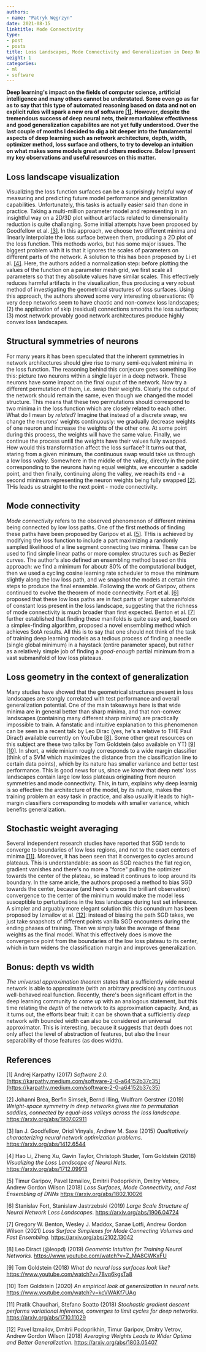```yaml
---
authors:
- name: "Patryk Węgrzyn"
date: 2021-08-15
linktitle: Mode Connectivity
type:
- post 
- posts
title: Loss Landscapes, Mode Connectivity and Generalization in Deep Neural Nets
weight: 1
categories:
- ml
- software
---
```


**Deep learning's impact on the fields of computer science, artificial intelligence and many others cannot be understated. Some even go as far as to say that this type of automated reasoning based on data and not on explicit rules will spark a new era of software [[1]](#1). However, despite the tremendous success of deep neural nets, their remarkablew effectivness and good generalization capabilites are not yet fully understood. Over the last couple of months I decided to dig a bit deeper into the fundamental aspects of deep learning such as network architecture, depth, width, optimizer method, loss surface and others, to try to develop an intuition on what makes some models great and others mediocre. Below I present my key observations and useful resources on this matter.**

Loss landscape visualization
--------
Visualizing the loss function surfaces can be a surprisingly helpful way of measuring and predicting future model performance and generalization capabilities. Unfortunately, this tasks is actually easier said than done in practice. Taking a multi-million parameter model and representing in an insightful way on a 2D/3D plot without artifacts related to dimensionality reduction is quite challanging. Some initial attempts have been proposed by Goodfellow et al. [[3]](#3). In this approach, we choose two different minima and linearly interpolate the loss surface between them, producing a 2D plot of the loss function. This methods works, but has some major issues. The biggest problem with it is that it ignores the scales of parameters on different parts of the network. A solution to this has been proposed by Li et al. [[4]](#4). Here, the authors added a normalization step: before plotting the values of the function on a parameter mesh grid, we first scale all parameters so that they absolute values have similar scales. This effectively reduces harmful artifacts in the visualization, thus producing a very robust method of investigating the geometrical structures of loss surfaces. Using this approach, the authors showed some very interesting observations: (1) very deep networks seem to have chaotic and non-convex loss landscapes; (2) the application of skip (residual) connections smooths the loss surfaces; (3) most network provably good network architectures produce highly convex loss landscapes.

Structural symmetries of neurons
--------
For many years it has been speculated that the inherent symmetries in network architectures should give rise to many semi-equivalent minima in the loss function. The reasoning behind this conjecure goes something like this: picture two neurons within a single layer in a deep network. These neurons have some impact on the final ouput of the network. Now try a different permutation of them, i.e. swap their weights. Clearly the output of the network should remain the same, even though we changed the model structure. This means that these two permutations should correspond to two minima in the loss function which are closely related to each other. What do I mean by *related*? Imagine that instead of a discrete swap, we change the neurons' weights continuously: we gradually decrease weights of one neuron and increase the weights of the other one. At some point during this process, the weights will have the same value. Finally, we continue the process untill the weights have their values fully swapped. How would this transformation affect the loss surface? It turns out that, staring from a given minimum, the continuous swap would take us through a low loss *valley*. Somewhere in the middle of the valley, directly in the point corresponding to the neurons having equal weights, we encounter a saddle point, and then finally, continuing along the valley, we reach its end - a second minimum representing the neuron weights being fully swapped [[2]](#2). THis leads us straight to the next point - mode connectivity.

Mode connectivity
--------
*Mode connectivity* refers to the observed phenomenon of different minima being connected by low loss paths. One of the first methods of finding these paths have been proposed by Garipov et al. [[5]](#5). THis is achieved by modifying the loss function to include a part maximizing a randomly sampled likelihood of a line segment connecting two minima. These can be used to find simple linear paths or more complex structures such as Bezier curves. The author's also defined an ensembling method based on this approach: we find a minimum for aboutr 80% of the computational budget, then we used a cycling cosine learning rate scheduler to move the minimum slightly along the low loss path, and we snapshot the models at certain time steps to produce the final ensemble. Following the work of Garipov, others continued to evolve the theorem of mode connectivity. Fort et al. [[6]](#6) proposed that these low loss paths are in fact parts of larger submanifolds of constant loss present in the loss landscape, suggesting that the richness of mode connectivity is much broader than first expected. Benton et al. [[7]](#7) further established that finding these manifolds is quite easy and, based on a simplex-finding algorithm, proposed a novel ensembling method which achieves SotA results. All this is to say that one should not think of the task of training deep learning models as a tedious process of finding a needle (single global minimum) in a haystack (entire parameter space), but rather as a relatively simple job of finding a *good-enough* partial minimum from a vast submanifold of low loss plateaus.

Loss geometry in the context of generalization
--------
Many studies have showed that the geometrical structures present in loss landscapes are stongly correlated with test performance and overall generalization potential. One of the main takeaways here is that wide minima are in general better than sharp minima, and that non-convex landscapes (containing many different sharp minima) are practically impossible to train. A fanstatic and intuitive explanation to this phenomenon can be seen in a recent talk by Leo Dirac (yes, he's a relative to THE Paul Dirac!) available currently on YouTube [[8]](#8). Some other great resources on this subject are these two talks by Tom Goldstein (also available on YT) [[9]](#9) [[10]](#10). In short, a wide minium rougly corresponds to a wide margin classifier (think of a SVM which maximizes the distance from the classification line to certain data points), which by its nature has smaller variance and better test performance. This is good news for us, since we know that deep nets' loss landscapes contain large low loss plateaus originating from neuron symmetries and mode connectivity. This, in turn, explains why deep learnig is so effective: the architecture of the model, by its nature, makes the training problem an easy task in practice, and also usually it leads to high-margin classifiers corresponding to models with smaller variance, which benefits generalization.

Stochastic weight averaging
--------
Several independent research studies have reported that SGD tends to converge to boundaries of low loss regions, and not to the exact centers of minima [[11]](#11). Moreover, it has been seen that it converges to cycles around plateaus. This is understandable: as soon as SGD reaches the flat region, gradient vanishes and there's no more a "force" pulling the optimizer towards the center of the plateau, so instead it continues to loop around its boundary. In the same aricle, the authors proposed a method to bias SGD towards the center, because (and here's comes the brilliant observation) convergence to the center of the minimum would make the model less susceptible to perturbations in the loss landscape during test set inference. A simpler and arguably more elegant solution this this conundrum has been proposed by Izmailov et al. [[12]](#12): instead of biasing the path SGD takes, we just take snapshots of different points vanilla SGD encounters during the ending phases of training. Then we simply take the average of these weights as the final model. What this effectively does is move the convergence point from the boundaries of the low loss plateau to its center, which in turn widens the classification margin and improves generalization.

Bonus: depth vs width
--------
*The universal approximation theorem* states that a sufficiently wide neural network is able to approximate (with an arbitrary precision) any continuous well-behaved real function. Recently, there's been significant effort in the deep learning community to come up with an analogous statement, but this time relating the *depth* of the network to its approximation capacity. And, as it turns out, the efforts bear fruit: it can be shown that a sufficiently *deep* network with bounded width can also be considered an universal approximator. This is interesting, because it suggests that depth does not only affect the level of abstraction of features, but also the linear separability of those features (as does width).


## References
<a id="1">[1]</a>
Andrej Karpathy (2017)
*Software 2.0.*
[https://karpathy.medium.com/software-2-0-a64152b37c35](https://karpathy.medium.com/software-2-0-a64152b37c35)

<a id="2">[2]</a>
Johanni Brea, Berfin Simsek, Bernd Illing, Wulfram Gerstner (2019)
*Weight-space symmetry in deep networks gives rise to permutation saddles, connected by equal-loss valleys across the loss landscape.*
https://arxiv.org/abs/1907.02911

<a id="3">[3]</a>
Ian J. Goodfellow, Oriol Vinyals, Andrew M. Saxe (2015)
*Qualitatively characterizing neural network optimization problems.*
https://arxiv.org/abs/1412.6544

<a id="4">[4]</a>
Hao Li, Zheng Xu, Gavin Taylor, Christoph Studer, Tom Goldstein (2018)
*Visualizing the Loss Landscape of Neural Nets.*
https://arxiv.org/abs/1712.09913

<a id="5">[5]</a>
Timur Garipov, Pavel Izmailov, Dmitrii Podoprikhin, Dmitry Vetrov, Andrew Gordon Wilson (2018)
*Loss Surfaces, Mode Connectivity, and Fast Ensembling of DNNs*
https://arxiv.org/abs/1802.10026

<a id="6">[6]</a>
Stanislav Fort, Stanislaw Jastrzebski (2019)
*Large Scale Structure of Neural Network Loss Landscapes.*
https://arxiv.org/abs/1906.04724

<a id="7">[7]</a>
Gregory W. Benton, Wesley J. Maddox, Sanae Lotfi, Andrew Gordon Wilson (2021)
*Loss Surface Simplexes for Mode Connecting Volumes and Fast Ensembling.*
https://arxiv.org/abs/2102.13042

<a id="8">[8]</a>
Leo Diract (@leopd) (2019)
*Geometric Intuition for Training Neural Networks.*
https://www.youtube.com/watch?v=Z_MA8CWKxFU

<a id="9">[9]</a>
Tom Goldstein (2018)
*What do neural loss surfaces look like?*
https://www.youtube.com/watch?v=78vq6kgsTa8

<a id="10">[10]</a>
Tom Goldstein (2020)
*An empirical look at generalization in neural nets.*
https://www.youtube.com/watch?v=kcVWAKf7UAg

<a id="11">[11]</a>
Pratik Chaudhari, Stefano Soatto (2018)
*Stochastic gradient descent performs variational inference, converges to limit cycles for deep networks.*
https://arxiv.org/abs/1710.11029

<a id="12">[12]</a>
Pavel Izmailov, Dmitrii Podoprikhin, Timur Garipov, Dmitry Vetrov, Andrew Gordon Wilson (2018)
*Averaging Weights Leads to Wider Optima and Better Generalization.*
https://arxiv.org/abs/1803.05407